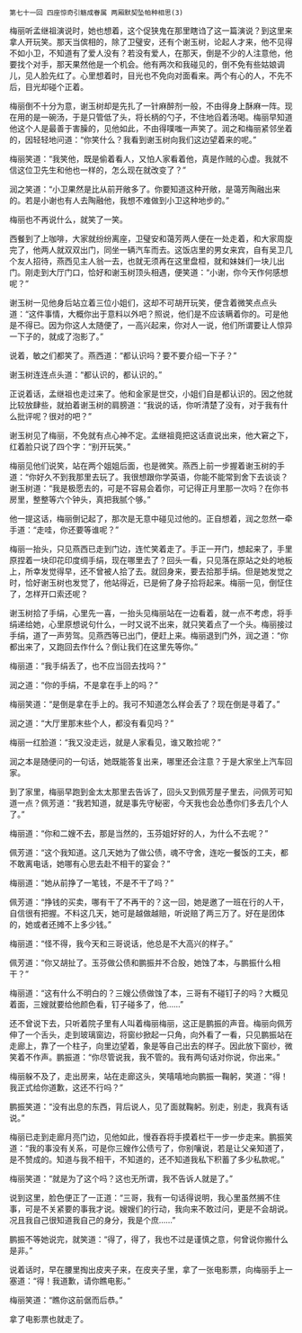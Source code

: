     第七十一回 四座惊奇引觞成眷属 两厢默契坠帕种相思(3) 

   梅丽听孟继祖演说时，她也想着，这个促狭鬼在那里瞎诌了这一篇演说？到这里来拿人开玩笑。那天当傧相的，除了卫璧安，还有个谢玉树，论起人才来，他不见得不如小卫，不知道有了爱人没有？若没有爱人，在那天，倒是不少的人注意他，他要找个对手，那天果然他是一个机会。他有两次和我碰见的，倒不免有些姑娘调儿，见人脸先红了。心里想着时，目光也不免向对面看来。两个有心的人，不先不后，目光却碰个正着。

   梅丽倒不十分为意，谢玉树却是先扎了一针麻醉剂一般，不由得身上酥麻一阵。现在用的是一碗汤，于是只管低了头，将长柄的勺子，不住地舀着汤喝。梅丽早知道他这个人是最善于害臊的，见他如此，不由得噗嗤一声笑了。润之和梅丽紧邻坐着的，因轻轻地问道：“你笑什么？我看到谢玉树向我们这边望着来的呢。”

   梅丽笑道：“我笑他，既是偷着看人，又怕人家看着他，真是作贼的心虚。我就不信这位卫先生和他也一样的，怎么现在就改变了？”

   润之笑道：“小卫果然是比从前开敞多了。你要知道这种开敞，是蔼芳陶融出来的。若是小谢也有人去陶融他，我想不难做到小卫这种地步的。”

   梅丽也不再说什么，就笑了一笑。

   西餐到了上咖啡，大家就纷纷离座，卫璧安和蔼芳两人便在一处走着，和大家周旋完了，他两人就双双出门，同坐一辆汽车而去。这饭店里的男女来宾，自有吴卫几个友人招待，燕西见主人翁一去，也就无须再在这里盘桓，就和妹妹们一块儿出门。刚走到大厅门口，恰好和谢玉树顶头相遇，便笑道：“小谢，你今天作何感想呢？”

   谢玉树一见他身后站立着三位小姐们，这却不可胡开玩笑，便含着微笑点点头道：“这件事情，大概你出于意料以外吧？照说，他们是不应该瞒着你的。可是他是不得已。因为你这人太随便了，一高兴起来，你对人一说，他们所谓要让人惊异一下子的，就成了泡影了。”

   说着，敏之们都笑了。燕西道：“都认识吗？要不要介绍一下子？”

   谢玉树连连点头道：“都认识的，都认识的。”

   正说着话，孟继祖也走过来了。他和金家是世交，小姐们自是都认识的。因之他就比较放肆些，就拍着谢玉树的肩膀道：“我说的话，你听清楚了没有，对于我有什么批评呢？很对的吧？”

   谢玉树见了梅丽，不免就有点心神不定。孟继祖竟把这话直说出来，他大窘之下，红着脸只说了四个字：“别开玩笑。”

   梅丽见他们说笑，站在两个姐姐后面，也是微笑。燕西上前一步握着谢玉树的手道：“你好久不到我那里去玩了。我很想跟你学英语，你能不能常到舍下去谈谈？谢玉树道：“我是极愿去的，可是不容易会着你，可记得正月里那一次吗？在你书房里，整整等六个钟头，真把我腻个够。”

   他一提这话，梅丽倒记起了，那次是无意中碰见过他的。正自想着，润之忽然一牵手道：“走哇，你还要等谁呢？”

   梅丽一抬头，只见燕西已走到门边，连忙笑着走了。手正一开门，想起来了，手里原捏着一块印花印度绸手绢，现在哪里去了？回头一看，只见落在原站之处的地板上，所幸发觉得早，还不曾被人拾了去。就回身来，要去拾那手绢。但是她发觉之时，恰好谢玉树也发觉了，他站得近，已是俯了身子拾将起来。梅丽一见，倒怔住了，怎样开口索还呢？

   谢玉树拾了手绢，心里先一喜，一抬头见梅丽站在一边看着，就一点不考虑，将手绢递给她，心里原想说句什么，一时又说不出来，就只笑着点了一个头。梅丽接过手绢，道了一声劳驾。见燕西等已出门，便赶上来。梅丽退到门外，润之道：“你都出来了，又跑回去作什么？倒让我们在这里先等你。”

   梅丽道：“我手绢丢了，也不应当回去找吗？”

   润之道：“你的手绢，不是拿在手上的吗？”

   梅丽笑道：“是倒是拿在手上的。我可不知道怎么样会丢了？现在倒是寻着了。”

   润之道：“大厅里那末些个人，都没有看见吗？”

   梅丽一红脸道：“我又没走远，就是人家看见，谁又敢捡呢？”

   润之本是随便问的一句话，她既能答复出来，哪里还会注意？于是大家坐上汽车回家。

   到了家里，梅丽早跑到金太太那里去告诉了，回头又到佩芳屋子里去，问佩芳可知道一点？佩芳道：“我若知道，就是事先守秘密，今天我也会怂恿你们多去几个人了。”

   梅丽道：“你和二嫂不去，那是当然的，玉芬姐好好的人，为什么不去呢？”

   佩芳道：“这个我知道。这几天她为了做公债，魂不守舍，连吃一餐饭的工夫，都不敢离电话，她哪有心思去赴不相干的宴会？”

   梅丽道：“她从前挣了一笔钱，不是不干了吗？”

   佩芳道：“挣钱的买卖，哪有干了不再干的？这一回，她是邀了一班在行的人干，自信很有把握。不料这几天，她可是越做越赔，听说赔了两三万了。好在是团体的，她或者还摊不上多少钱。”

   梅丽道：“怪不得，我今天和三哥说话，他总是不大高兴的样子。”

   佩芳道：“你又胡扯了。玉芬做公债和鹏振并不合股，她蚀了本，与鹏振什么相干？”

   梅丽道：“这有什么不明白的？三嫂公债做蚀了本，三哥有不碰钉子的吗？大概见着面，三嫂就要给他颜色看，钉子碰多了，他……”

   还不曾说下去，只听着院子里有人叫着梅丽梅丽，这正是鹏振的声音。梅丽向佩芳伸了一个舌头，走到玻璃窗边，将窗纱掀起一只角，向外看了一看，只见鹏振站在走廊上，靠了一个柱子，向里边望着，象是等自己出去的样子。因此放下窗纱，微笑着不作声。鹏振道：“你尽管说我，我不管的。我有两句话对你说，你出来。”

   梅丽躲不及了，走出房来，站在走廊这头，笑嘻嘻地向鹏振一鞠躬，笑道：“得！我正式给你道歉，这还不行吗？”

   鹏振笑道：“没有出息的东西，背后说人，见了面就鞠躬。别走，别走，我真有话说。”

   梅丽已走到走廊月亮门边，见他如此，慢吞吞将手摸着栏干一步一步走来。鹏振笑道：“我的事没有关系，可是你三嫂作公债亏了，你别嚷说，若是让父亲知道了，是不赞成的。知道与我不相干，不知道的，还不知道我私下积蓄了多少私款呢。”

   梅丽笑道：“就是为了这个吗？这也无所谓，我不告诉人就是了。”

   说到这里，脸色便正了一正道：“三哥，我有一句话得说明，我心里虽然搁不住事，可是不关紧要的事我才说。嫂嫂们的行动，我向来不敢过问，更是不会胡说。况且我自己很知道我自己的身分，我是个庶……”

   鹏振不等她说完，就笑道：“得了，得了，我也不过是谨慎之意，何曾说你搬什么是非。”

   说着话时，早在腰里掏出皮夹子来，在皮夹子里，拿了一张电影票，向梅丽手上一塞道：“得！我道歉，请你瞧电影。”

   梅丽笑道：“瞧你这前倨而后恭。”

   拿了电影票也就走了。

